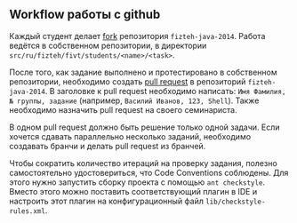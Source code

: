 ## Workflow работы с github

Каждый студент делает [fork](https://help.github.com/articles/fork-a-repo) репозитория ```fizteh-java-2014```. Работа
ведётся в собственном репозитории, в директории ```src/ru/fizteh/fivt/students/<name>/<task>```.

После того, как задание выполнено и протестировано в собственном репозитории, необходимо создать
[pull request](https://help.github.com/articles/using-pull-requests) в репозиторий ```fizteh-java-2014```. В заголовке
к pull request необходимо написать: ```Имя Фамилия, № группы, задание``` (например, ```Василий Иванов, 123, Shell```).
Также необходимо назначить pull request на своего семинариста.

В одном pull request должно быть решение только одной задачи. Если хочется сдавать параллельно несколько заданий,
необходимо создавать бранчи и делать pull request из бранчей.

Чтобы сократить количество итераций на проверку задания, полезно самостоятельно удостовериться, что Code Conventions
соблюдены. Для этого нужно запустить сборку проекта с помощью ```ant checkstyle```. Вместо этого можно поставить
соответствующий плагин в IDE и настроить этот плагин на конфигурационный файл ```lib/checkstyle-rules.xml```.

